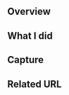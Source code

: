## Overview

<!--
Summary of this change.

e.g.
- Why are you making this change
- What is the problem
- How this solves
-->

## What I did

<!--
What kind of changes were made specifically.

e.g.
- Description of changes from a technical point of view
-->

## Capture

<!--
Please attach a capture if it looks different.
-->

## Related URL

<!--
the relevant ticket or issue link.

e.g.
- GitHub Issues URL
- JIRA ticket URL (For SmartHR internal developers)
-->

